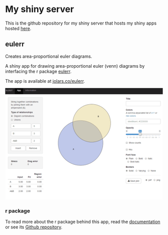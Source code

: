 # My shiny server

This is the github repository for my shiny server that hosts my shiny 
apps hosted [here](http://jolars.co/shiny/).

## eulerr

Creates area-proportional euler diagrams.

A shiny app for drawing area-proportional euler
(venn) diagrams by interfacing the r package
[eulerr](https://CRAN.R-project.org/package=eulerr).

The app is available at [jolars.co/eulerr](http://jolars.co/eulerr).

![](./assets/images/eulerr.gif)

### r package

To read more about the r package behind this app, read the
[documentation](https://jolars.github.io/eulerr/) or see its
[Github repository](https://github.com/jolars/eulerr).

